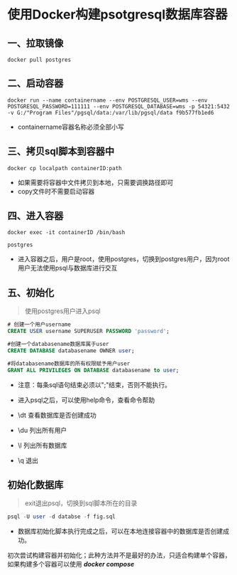 # 使用Docker构建psotgresql数据库容器

## 一、拉取镜像

```shell
docker pull postgres
```

## 二、启动容器

```shell
docker run --name containername --env POSTGRESQL_USER=wms --env POSTGRESQL_PASSWORD=111111 --env POSTGRESQL_DATABASE=wms -p 54321:5432 -v G:/"Program Files"/pgsql/data:/var/lib/pgsql/data f9b577fb1ed6
```

* containername容器名称必须全部小写

## 三、拷贝sql脚本到容器中

```
docker cp localpath containerID:path
```

* 如果需要将容器中文件拷贝到本地，只需要调换路径即可
* copy文件时不需要启动容器

## 四、进入容器

```shell
docker exec -it containerID /bin/bash

postgres
```

* 进入容器之后，用户是root，使用postgres，切换到postgres用户，因为root用户无法使用psql与数据库进行交互

## 五、初始化

> 使用postgres用户进入psql

```sql
# 创建一个用户username
CREATE USER username SUPERUSER PASSWORD 'password';

#创建一个databasename数据库属于user
CREATE DATABASE databasename OWNER user;

#将databasename数据库的所有权限赋予用户user
GRANT ALL PRIVILEGES ON DATABASE databasename to user;
```

* 注意：每条sql语句结束必须以";"结束，否则不能执行。

* 进入psql之后，可以使用help命令，查看命令帮助

* \dt 查看数据库是否创建成功

* \du 列出所有用户

* \l 列出所有数据库

* \q 退出

## 初始化数据库

> exit退出psql，切换到sql脚本所在的目录

```sql
psql -U user -d databse -f fig.sql
```
* 数据库初始化脚本执行完成之后，可以在本地连接容器中的数据库是否创建成功。

初次尝试构建容器并初始化；此种方法并不是最好的办法，只适合构建单个容器，如果构建多个容器可以使用 ***docker compose***